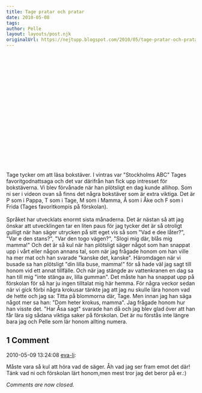```yaml
---
title: Tage pratar och pratar
date: 2010-05-08
tags: 	
author: Pelle
layout: layouts/post.njk
originalUrl: https://nejtupp.blogspot.com/2010/05/tage-pratar-och-pratar.html
---
```


<object id="BLOG_video-2e36acaba5e9c043" class="BLOG_video_class" contentid="2e36acaba5e9c043" height="266" width="320"></object>
<br><br>

<br>Tage tycker om att läsa bokstäver. I vintras var "Stockholms ABC" Tages favoritgodnattsaga och det var därifrån han fick upp intresset för bokstäverna. Vi blev förvånade när han plötsligt en dag kunde allihop. Som ni ser i videon ovan så finns det några bokstäver som är extra  viktiga. Det är P som i Pappa, T som i Tage, M som i Mamma, Å som i Åke  och F som i Frida (Tages favoritkompis på förskolan).<br><br>Språket har utvecklats enormt sista månaderna. Det är nästan så att jag önskar att utvecklingen tar en liten paus för jag tycker det är så otroligt gulligt när han säger utrycken på sitt eget vis så som "Vad e dee låter?", "Var e den stans?", "Var den togo vägen?", "Slogi mig där, blås mig mamma!" Och det är så kul när han plötsligt säger något som han snappat upp i vårt eller någon annans tal, som när jag frågade honom om han ville ha mer mat och han svarade "kanske det, kanske". Häromdagen när vi busade sa han plötsligt "din lilla buse, mamma!" för så hade väl jag sagt till honom vid ett annat tillfälle. Och när jag stängde av vattenkranen en dag sa han till mig "inte stänga av, lilla gumman". Det måste han ha snappat upp på förskolan för så har ju ingen tilltalat mig här hemma. För några veckor sedan när vi gick förbi några krokusar tänkte jag att jag nu skulle lära honom vad de hette och jag sa: Titta på blommorna där, Tage. Men innan jag han säga något mer sa han: "Dom heter krokus, mamma". Jag frågade honom hur han visste det. "Har Åsa sagt" svarade han då och jag blev glad över att han får lära sig sådana viktiga saker på förskolan. Det är nu förstås inte längre bara jag och Pelle som lär honom allting numera.

<div class="comments">
	<div class="comments-header"><h2>1 Comment</h2></div>
	<div class="comments-body">
			<div class="comment" id="comment-6080542057885644553">
				<p class="comment-header">
					<date datetime="2010-05-09T13:24:08.474+02:00">2010-05-09 13:24:08</date> 
					<a href="undefined" rel="nofollow">eva-li</a>:
				</p>
				<div class="comment-content"><p>Måste vara så kul att höra vad de säger. Åh vad jag ser fram emot det där! Tänk vad ni och förskolan lärt honom,men mest tror jag det beror på er.:)</p></div>
				<div class="comment-footer"></div>
			</div></div>
	<p class="comments-footer"><em>Comments are now closed.</em></p>
</div>